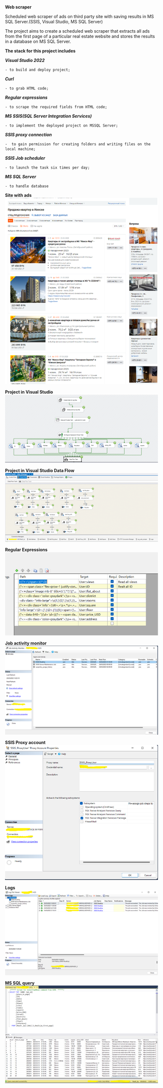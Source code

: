 **Web scraper**


Scheduled web scraper of ads on third party site with saving results in MS SQL Server.(SSIS, Visual Studio, MS SQL Server)

The project aims to create a scheduled web scraper that extracts all ads from the first page of a particular real estate website and stores the results in a database on MS SQL Server. 

**The stack for this project includes** 

***Visual Studio 2022***	

	- to build and deploy project;
***Curl*** 

	- to grab HTML code;
***Regular expressions***

	- to scrape the required fields from HTML code;
***MS SSIS(SQL Server Integration Services)*** 

	- to implement the deployed project on MSSQL Server; 
***SSIS proxy connection***

	-  to gain permission for creating folders and writing files on the local machine;
***SSIS Job scheduler*** 

	- to launch the task six times per day;
***MS SQL Server***  
	
	- to handle database 
**Site with ads**
![alt text](https://github.com/gran4torino/Portfolio/blob/main/MS%20SQL%2C%20SSIS%2C%20Visual%20Studio%20-%20Web%20scraper/_%20SSIS%20source%20Realt.by.png "Site with ads")

**Project in Visual Studio**
![alt text](https://github.com/gran4torino/Portfolio/blob/main/MS%20SQL%2C%20SSIS%2C%20Visual%20Studio%20-%20Web%20scraper/1%20SSIS.png "Project in Visual Studio")

**Project in Visual Studio Data Flow**
![alt text](https://github.com/gran4torino/Portfolio/blob/main/MS%20SQL%2C%20SSIS%2C%20Visual%20Studio%20-%20Web%20scraper/2%20SSIS.png "Project in Visual Studio Data Flow")

**Regular Expressions**
![alt text](https://github.com/gran4torino/Portfolio/blob/main/MS%20SQL%2C%20SSIS%2C%20Visual%20Studio%20-%20Web%20scraper/3%20SSIS.png "Regular Expressions")

**Job activity monitor**
![alt text](https://github.com/gran4torino/Portfolio/blob/main/MS%20SQL%2C%20SSIS%2C%20Visual%20Studio%20-%20Web%20scraper/4%20SSIS.png "Job activity monitor")

**SSIS Proxy account**
![alt text](https://github.com/gran4torino/Portfolio/blob/main/MS%20SQL%2C%20SSIS%2C%20Visual%20Studio%20-%20Web%20scraper/5%20SSIS.png "SSIS Proxy account")

**Logs**
![alt text](https://github.com/gran4torino/Portfolio/blob/main/MS%20SQL%2C%20SSIS%2C%20Visual%20Studio%20-%20Web%20scraper/6%20SSIS.png "Logs")

**MS SQL query**
![alt text](https://github.com/gran4torino/Portfolio/blob/main/MS%20SQL%2C%20SSIS%2C%20Visual%20Studio%20-%20Web%20scraper/7.%20SSIS.png "MS SQL query")